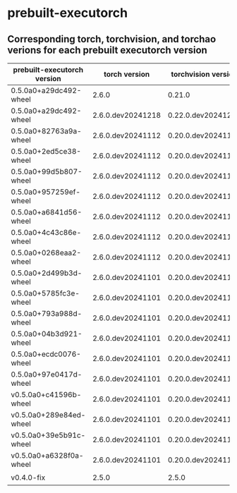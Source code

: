 # prebuilt-executorch

## Corresponding torch, torchvision, and torchao verions for each prebuilt executorch version

| prebuilt-executorch version | torch version     | torchvision version | torchao version |
| --------------------------- | ----------------- | ------------------- | --------------- |
| 0.5.0a0+a29dc492-wheel      | 2.6.0             | 0.21.0              | 0.7.0           |
| 0.5.0a0+a29dc492-wheel      | 2.6.0.dev20241218 | 0.22.0.dev20241218  | 0.7.0           |
| 0.5.0a0+82763a9a-wheel      | 2.6.0.dev20241112 | 0.20.0.dev20241112  | 0.7.0           |
| 0.5.0a0+2ed5ce38-wheel      | 2.6.0.dev20241112 | 0.20.0.dev20241112  | 0.7.0           |
| 0.5.0a0+99d5b807-wheel      | 2.6.0.dev20241112 | 0.20.0.dev20241112  | 0.7.0           |
| 0.5.0a0+957259ef-wheel      | 2.6.0.dev20241112 | 0.20.0.dev20241112  | 0.7.0           |
| 0.5.0a0+a6841d56-wheel      | 2.6.0.dev20241112 | 0.20.0.dev20241112  | 0.7.0           |
| 0.5.0a0+4c43c86e-wheel      | 2.6.0.dev20241112 | 0.20.0.dev20241112  | 0.7.0           |
| 0.5.0a0+0268eaa2-wheel      | 2.6.0.dev20241112 | 0.20.0.dev20241112  | 0.7.0           |
| 0.5.0a0+2d499b3d-wheel      | 2.6.0.dev20241101 | 0.20.0.dev20241101  | 0.7.0           |
| 0.5.0a0+5785fc3e-wheel      | 2.6.0.dev20241101 | 0.20.0.dev20241101  | 0.7.0           |
| 0.5.0a0+793a988d-wheel      | 2.6.0.dev20241101 | 0.20.0.dev20241101  | 0.7.0           |
| 0.5.0a0+04b3d921-wheel      | 2.6.0.dev20241101 | 0.20.0.dev20241101  | 0.7.0           |
| 0.5.0a0+ecdc0076-wheel      | 2.6.0.dev20241101 | 0.20.0.dev20241101  | 0.7.0           |
| 0.5.0a0+97e0417d-wheel      | 2.6.0.dev20241101 | 0.20.0.dev20241101  | 0.7.0           |
| v0.5.0a0+c41596b-wheel      | 2.6.0.dev20241101 | 0.20.0.dev20241101  | 0.7.0           |
| v0.5.0a0+289e84ed-wheel     | 2.6.0.dev20241101 | 0.20.0.dev20241101  | 0.7.0           |
| v0.5.0a0+39e5b91c-wheel     | 2.6.0.dev20241101 | 0.20.0.dev20241101  | 0.7.0           |
| v0.5.0a0+a6328f0a-wheel     | 2.6.0.dev20241101 | 0.20.0.dev20241101  | 0.7.0           |
| v0.4.0-fix                  | 2.5.0             | 2.5.0               | ❓              |
